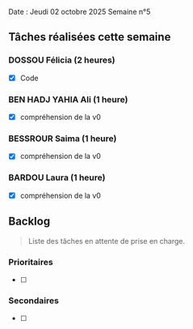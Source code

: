 Date : Jeudi 02 octobre 2025
Semaine n°5

## Tâches réalisées cette semaine

###  DOSSOU Félicia (2 heures)

- [X] Code

### BEN HADJ YAHIA Ali (1 heure)

- [X] compréhension de la v0

### BESSROUR Saima (1 heure)

- [X] compréhension de la v0

### BARDOU Laura (1 heure)

- [X] compréhension de la v0
 

## Backlog

> Liste des tâches en attente de prise en charge.

### Prioritaires

- [ ]

### Secondaires

- [ ] 